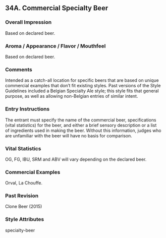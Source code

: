 ## 34A. Commercial Specialty Beer

### Overall Impression

Based on declared beer.

### Aroma / Appearance / Flavor / Mouthfeel

Based on declared beer.

### Comments

Intended as a catch-all location for specific beers that are based on unique commercial examples that don’t fit existing styles. Past versions of the Style Guidelines included a Belgian Specialty Ale style; this style fits that general purpose, as well as allowing non-Belgian entries of similar intent.

### Entry Instructions

The entrant must specify the name of the commercial beer, specifications (vital statistics) for the beer, and either a brief sensory description or a list of ingredients used in making the beer. Without this information, judges who are unfamiliar with the beer will have no basis for comparison.

### Vital Statistics

OG, FG, IBU, SRM and ABV will vary depending on the declared beer.

### Commercial Examples

Orval, La Chouffe.

### Past Revision

Clone Beer (2015)

### Style Attributes

specialty-beer